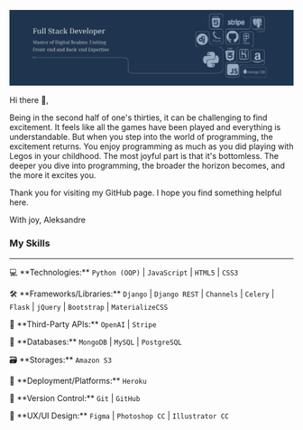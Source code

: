 ![I am GitHub Readme Generator's creator](https://github.com/Aleksandre19/Aleksandre19/blob/main/banner.png?raw=true)

Hi there 👋, 

Being in the second half of one's thirties, it can be challenging to find excitement. It feels like all the games have been played and everything is understandable. But when you step into the world of programming, the excitement returns. You enjoy programming as much as you did playing with Legos in your childhood. The most joyful part is that it's bottomless. The deeper you dive into programming, the broader the horizon becomes, and the more it excites you.

Thank you for visiting my GitHub page. I hope you find something helpful here.

With joy, Aleksandre



### My Skills

---

<p>
    💻 **Technologies:** 
    <code>Python (OOP)</code> | <code>JavaScript</code> | <code>HTML5</code> | <code>CSS3</code>
</p>


<p>
    🛠️ **Frameworks/Libraries:** 
    <code>Django</code> | <code>Django REST</code> | <code>Channels</code> | <code>Celery</code> | <code>Flask</code> | <code>jQuery</code> | <code>Bootstrap</code> | <code>MaterializeCSS</code>
</p>


<p>
    🔌 **Third-Party APIs:**
    <code>OpenAI</code> | <code>Stripe</code>
</p>

<p>
    💾 **Databases:**
    <code>MongoDB</code> | <code>MySQL</code> | <code>PostgreSQL</code>
</p>

<p>
    🗃️ **Storages:**
    <code>Amazon S3</code>
</p>

<p>
    🚀 **Deployment/Platforms:**
    <code>Heroku</code>
</p>

<p>
    🔄 **Version Control:** 
    <code>Git</code> | <code>GitHub</code>
</p>

<p>
    🎨 **UX/UI Design:** 
    <code>Figma</code> | <code>Photoshop CC</code> | <code>Illustrator CC</code>
</p>








